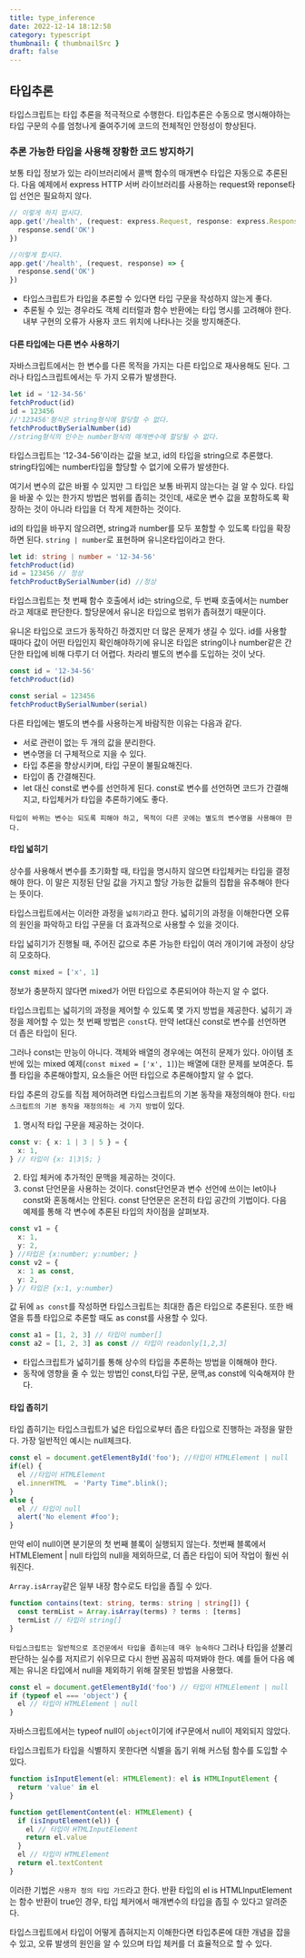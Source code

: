 ```yaml
---
title: type_inference
date: 2022-12-14 18:12:58
category: typescript
thumbnail: { thumbnailSrc }
draft: false
---
```


## 타입추론

타입스크립트는 타입 추론을 적극적으로 수행한다.
타입추론은 수동으로 명시해야하는 타입 구문의 수를 엄청나게 줄여주기에 코드의 전체적인 안정성이 향상된다.

### 추론 가능한 타입을 사용해 장황한 코드 방지하기

보통 타입 정보가 있는 라이브러리에서 콜백 함수의 매개변수 타입은 자동으로 추론된다.
다음 예제에서 express HTTP 서버 라이브러리를 사용하는 request와 reponse타입 선언은 필요하지 않다.

```js
// 이렇게 하지 맙시다.
app.get('/health', (request: express.Request, response: express.Response) => {
  response.send('OK')
})

//이렇게 합시다.
app.get('/health', (request, response) => {
  response.send('OK')
})
```

- 타입스크립트가 타입을 추론할 수 있다면 타입 구문을 작성하지 않는게 좋다.
- 추론될 수 있는 경우라도 객체 리터럴과 함수 반환에는 타입 명시를 고려해야 한다. 내부 구현의 오류가 사용자 코드 위치에 나타나는 것을 방지해준다.

#### 다른 타입에는 다른 변수 사용하기

자바스크립트에서는 한 변수를 다른 목적을 가지는 다른 타입으로 재사용해도 된다.
그러나 타입스크립트에서는 두 가지 오류가 발생한다.

```ts
let id = '12-34-56'
fetchProduct(id)
id = 123456
//'123456'형식은 string형식에 할당할 수 없다.
fetchProductBySerialNumber(id)
//string형식의 인수는 number형식의 매개변수에 할당될 수 없다.
```

타입스크립트는 '12-34-56'이라는 값을 보고, id의 타입을 string으로 추론했다.
string타입에는 number타입을 할당할 수 없기에 오류가 발생한다.

여기서 변수의 값은 바뀔 수 있지만 그 타입은 보통 바뀌지 않는다는 걸 알 수 있다.
타입을 바꿀 수 있는 한가지 방법은 범위를 좁히는 것인데, 새로운 변수 값을 포함하도록 확장하는 것이 아니라 타입을 더 작게 제한하는 것이다.

id의 타입을 바꾸지 않으려면, string과 number를 모두 포함할 수 있도록 타입을 확장하면 된다.
`string | number`로 표현하며 유니온타입이라고 한다.

```ts
let id: string | number = '12-34-56'
fetchProduct(id)
id = 123456 // 정상
fetchProductBySerialNumber(id) //정상
```

타입스크립트는 첫 번째 함수 호출에서 id는 string으로, 두 번째 호출에서는 number라고 제대로 판단한다.
할당문에서 유니온 타입으로 범위가 좁혀졌기 때문이다.

유니온 타입으로 코드가 동작하긴 하겠지만 더 많은 문제가 생길 수 있다.
id를 사용할 때마다 값이 어떤 타입인지 확인해야하기에 유니온 타입은 string이나 number같은 간단한 타입에 비해 다루기 더 어렵다.
차라리 별도의 변수를 도입하는 것이 낫다.

```ts
const id = '12-34-56'
fetchProduct(id)

const serial = 123456
fetchProductBySerialNumber(serial)
```

다른 타입에는 별도의 변수를 사용하는게 바람직한 이유는 다음과 같다.

- 서로 관련이 없는 두 개의 값을 분리한다.
- 변수명을 더 구체적으로 지을 수 있다.
- 타입 추론을 향상시키며, 타입 구문이 불필요해진다.
- 타입이 좀 간결해진다.
- let 대신 const로 변수를 선언하게 된다. const로 변수를 선언하면 코드가 간결해지고, 타입체커가 타입을 추론하기에도 좋다.

`타입이 바뀌는 변수는 되도록 피해야 하고, 목적이 다른 곳에는 별도의 변수명을 사용해야 한다.`

#### 타입 넓히기

상수를 사용해서 변수를 초기화할 때, 타입을 명시하지 않으면 타입체커는 타입을 결정해야 한다.
이 말은 지정된 단일 값을 가지고 할당 가능한 값들의 집합을 유추해야 한다는 뜻이다.

타입스크립트에서는 이러한 과정을 `넓히기`라고 한다.
넓히기의 과정을 이해한다면 오류의 원인을 파악하고 타입 구문을 더 효과적으로 사용할 수 있을 것이다.

타입 넓히기가 진행될 때, 주어진 값으로 추론 가능한 타입이 여러 개이기에 과정이 상당히 모호하다.

```ts
const mixed = ['x', 1]
```

정보가 충분하지 않다면 mixed가 어떤 타입으로 추론되어야 하는지 알 수 없다.

타입스크립트는 넓히기의 과정을 제어할 수 있도록 몇 가지 방법을 제공한다.
넓히기 과정을 제어할 수 있는 첫 번째 방법은 `const`다. 만약 let대신 const로 변수를 선언하면 더 좁은 타입이 된다.

그러나 const는 만능이 아니다. 객체와 배열의 경우에는 여전히 문제가 있다.
아이템 초반에 있는 mixed 예제(`const mixed = ['x', 1]`)는 배열에 대한 문제를 보여준다.
튜플 타입을 추론해야할지, 요소들은 어떤 타입으로 추론해야할지 알 수 없다.

타입 추론의 강도를 직접 제어하려면 타입스크립트의 기본 동작을 재정의해야 한다.
`타입스크립트의 기본 동작을 재정의하는 세 가지 방법`이 있다.

1. 명시적 타입 구문을 제공하는 것이다.

```ts
const v: { x: 1 | 3 | 5 } = {
  x: 1,
} // 타입이 {x: 1|3|5; }
```

2. 타입 체커에 추가적인 문맥을 제공하는 것이다.
3. const 단언문을 사용하는 것이다. const단언문과 변수 선언에 쓰이는 let이나 const와 혼동해서는 안된다.
   const 단언문은 온전히 타입 공간의 기법이다. 다음 예제를 통해 각 변수에 추론된 타입의 차이점을 살펴보자.

```ts
const v1 = {
  x: 1,
  y: 2,
} //타입은 {x:number; y:number; }
const v2 = {
  x: 1 as const,
  y: 2,
} // 타입은 {x:1, y:number}
```

값 뒤에 `as const`를 작성하면 타입스크립트는 최대한 좁은 타입으로 추론된다.
또한 배열을 튜플 타입으로 추론할 때도 as const를 사용할 수 있다.

```ts
const a1 = [1, 2, 3] // 타입이 number[]
const a2 = [1, 2, 3] as const // 타입이 readonly[1,2,3]
```

- 타입스크립트가 넓히기를 통해 상수의 타입을 추론하는 방법을 이해해야 한다.
- 동작에 영향을 줄 수 있는 방법인 const,타입 구문, 문맥,as const에 익숙해져야 한다.

#### 타입 좁히기

타입 좁히기는 타입스크립트가 넓은 타입으로부터 좁은 타입으로 진행하는 과정을 말한다.
가장 일반적인 예시는 null체크다.

```ts
const el = document.getElementById('foo'); //타입이 HTMLElement | null
if(el) {
  el //타입이 HTMLElement
  el.innerHTML  = 'Party Time".blink();
}
else {
  el // 타입이 null
  alert('No element #foo');
}
```

만약 el이 null이면 분기문의 첫 번째 블록이 실행되지 않는다.
첫번째 블록에서 HTMLElement | null 타입의 null을 제외하므로, 더 좁은 타입이 되어 작업이 훨씬 쉬워진다.

`Array.isArray`같은 일부 내장 함수로도 타입을 좁힐 수 있다.

```ts
function contains(text: string, terms: string | string[]) {
  const termList = Array.isArray(terms) ? terms : [terms]
  termList // 타입이 string[]
}
```

`타입스크립트는 일반적으로 조건문에서 타입을 좁히는데 매우 능숙하다`
그러나 타입을 섣불리 판단하는 실수를 저지르기 쉬우므로 다시 한번 꼼꼼히 따져봐야 한다.
예를 들어 다음 예제는 유니온 타입에서 null을 제외하기 위해 잘못된 방법을 사용했다.

```ts
const el = document.getElementById('foo') // 타입이 HTMLElement | null
if (typeof el === 'object') {
  el // 타입이 HTMLElement | null
}
```

자바스크립트에서는 typeof null이 `object`이기에 if구문에서 null이 제외되지 않았다.

타입스크립트가 타입을 식별하지 못한다면 식별을 돕기 위해 커스텀 함수를 도입할 수 있다.

```ts
function isInputElement(el: HTMLElement): el is HTMLInputElement {
  return 'value' in el
}

function getElementContent(el: HTMLElement) {
  if (isInputElement(el)) {
    el // 타입이 HTMLInputElement
    return el.value
  }
  el // 타입이 HTMLElement
  return el.textContent
}
```

이러한 기법은 `사용자 정의 타입 가드`라고 한다.
반환 타입의 el is HTMLInputElement는 함수 반환이 true인 경우, 타입 체커에서 매개변수의 타입을 좁힐 수 있다고 알려준다.

타입스크립트에서 타입이 어떻게 좁혀지는지 이해한다면 타입추론에 대한 개념을 잡을 수 있고, 오류 발생의 원인을 알 수 있으며 타입 체커를 더 효율적으로 할 수 있다.
